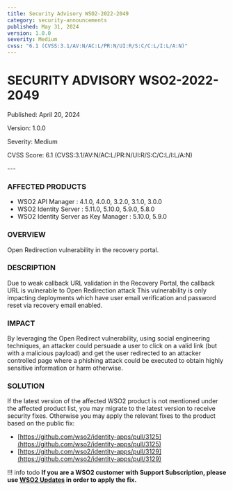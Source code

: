 ```yaml
---
title: Security Advisory WSO2-2022-2049
category: security-announcements
published: May 31, 2024
version: 1.0.0
severity: Medium
cvss: "6.1 (CVSS:3.1/AV:N/AC:L/PR:N/UI:R/S:C/C:L/I:L/A:N)"
---
```


# SECURITY ADVISORY WSO2-2022-2049

<p class="doc-info">Published: April 20, 2024</p>
<p class="doc-info">Version: 1.0.0</p>
<p class="doc-info">Severity: Medium</p>
<p class="doc-info">CVSS Score: 6.1 (CVSS:3.1/AV:N/AC:L/PR:N/UI:R/S:C/C:L/I:L/A:N)</p>
---

### AFFECTED PRODUCTS
* WSO2 API Manager : 4.1.0, 4.0.0, 3.2.0, 3.1.0, 3.0.0
* WSO2 Identity Server : 5.11.0, 5.10.0, 5.9.0, 5.8.0
* WSO2 Identity Server as Key Manager : 5.10.0, 5.9.0


### OVERVIEW
Open Redirection vulnerability in the recovery portal.


### DESCRIPTION
Due to weak callback URL validation in the Recovery Portal, the callback URL is vulnerable to Open Redirection attack This vulnerability is only impacting deployments which have user email verification and password reset via recovery email enabled.


### IMPACT
By leveraging the Open Redirect vulnerability, using social engineering techniques, an attacker could persuade a user to click on a valid link (but with a malicious payload) and get the user redirected to an attacker controlled page where a phishing attack could be executed to obtain highly sensitive information or harm otherwise.


### SOLUTION
If the latest version of the affected WSO2 product is not mentioned under the affected product list, you may migrate to the latest version to receive security fixes. Otherwise you may apply the relevant fixes to the product based on the public fix: 

* [https://github.com/wso2/identity-apps/pull/3125](https://github.com/wso2/identity-apps/pull/3125)
* [https://github.com/wso2/identity-apps/pull/3129](https://github.com/wso2/identity-apps/pull/3129)


!!! info todo
    **If you are a WSO2 customer with Support Subscription, please use [WSO2 Updates](https://wso2.com/updates/) in order to apply the fix.**
